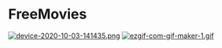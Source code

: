 # FreeMovies

[![device-2020-10-03-141435.png](https://i.postimg.cc/Kj3QhzQV/device-2020-10-03-141435.png)](https://postimg.cc/kR9Wx70F)                     [![ezgif-com-gif-maker-1.gif](https://i.postimg.cc/BnyvJJzY/ezgif-com-gif-maker-1.gif)](https://postimg.cc/pmfvZMRz)
